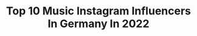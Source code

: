 ---
title: Top 10 Music Instagram Influencers In Germany In 2022
description: >-
  Find top music Instagram influencers in Germany in 2022. Most popular hashtags: #love #germany #fashion.
platform: Instagram
hits: 1770
text_top: See the most popular Instagram influencers on inBeat.
text_bottom: Our platform holds 1770 Instagram influencers like this in Germany for you to work with.
profiles:
  - username: "kristinashloma.official"
    fullname: >-
      × MUSIC ×
    bio: >-
      ღ Dsds - 2020 - Top 17 ♬ Singer & Musiclover
    location: "Germany"
    followers: 6293
    engagement: 753
    commentsToLikes: 0.066688
    id: ck8t313yk1hz90j78n434kt9i
    verified: false
    hashtags: "#girl, #cold, #germany, #russia"
  - username: "katharina_eisenblut_"
    fullname: >-
      Katharina Eisenblut Offiziell
    bio: >-
      ❀ Your Girl Next Door 🥰 ❀ Travel | Fashion | Music | 100% Me ❀ München ❀ ♡ @marvin.ventura.official
    location: "Germany"
    followers: 101156
    engagement: 741
    commentsToLikes: 0.070257
    id: ck15ru07r9p3j0i198sl1g2i2
    verified: false
    hashtags: "#longtimenosee"
  - username: "brianziff"
    fullname: >-
      Brian Ziff
    bio: >-
      Photographer, Musician, Degenerate. ✨
    location: "Germany"
    followers: 59645
    engagement: 956
    commentsToLikes: 0.042849
    id: ck0w3xvqzvu500i19f8a8km6m
    verified: false
    hashtags: "#dojacat, #thematrix, #playboy, #playmate"
  - username: "miss_high_voltage"
    fullname: >-
      ↯‡Katharina‡↯
    bio: >-
      ♥️“𝙱𝚎𝚏𝚘𝚛𝚎 𝙴𝚕𝚟𝚒𝚜 𝚝𝚑𝚎𝚛𝚎 𝚠𝚊𝚜 𝚗𝚘𝚝𝚑𝚒𝚗𝚐.” Music lover Healthy living Globetrotter 🎼 BFMV🙏🏻MM😻MIW🌹
    location: "Germany"
    followers: 20714
    engagement: 916
    commentsToLikes: 0.064631
    id: ck0w060sscjxl0i19kwsxm1gr
    verified: false
    hashtags: "#teamzverev"
  - username: "anike.official"
    fullname: >-
      ANIKE EKINA
    bio: >-
      MUSIC | MODEL | ACTRESS | LIFESTYLE ◾️ MY SHOP @anikedesigns ◾️ LOVE TO INFINITY @gurujoshproject ◾️ BOOKING management@anikeekina.com
    location: "Germany"
    followers: 900690
    engagement: 890
    commentsToLikes: 0.023072
    id: ck0w6k8it8yt70i19sczuwbo3
    verified: false
    hashtags: "#dialy, #djane, #ta, #producergirl"
  - username: "ahmadoriginal01"
    fullname: >-
      Ahmad
    bio: >-
      📍 | Nürnberg , Germany 📥 | Dm für Kooperation 👇🏼 ahmadoriginal010@gmail.com snap | ahmadoriginal01 Tiktok | ahmad_music_origi YT| Ahmad Original
    location: "Germany"
    followers: 44258
    engagement: 2664
    commentsToLikes: 0.037933
    id: ckf5nqeqpza180j23g49fytzr
    verified: false
    hashtags: "#babygirl, #nu, #frankfurt, #baby"
  - username: "mikeleon_"
    fullname: >-
      Mike Leon • Spotlight
    bio: >-
      19 making music & nickelodeon actor #spotlight 🎬 my brand @mileclo follow my YouTube channel ⤵️
    location: "Germany"
    followers: 121412
    engagement: 475
    commentsToLikes: 0.095641
    id: ck1373qky9me00i1911lnb93r
    verified: true
    hashtags: "#happy, #mallorca, #nickelodeon, #fall"
  - username: "murathanmuslu"
    fullname: >-
      Murathan Muslu
    bio: >-
      AQIL 🎵music @suakaanmusic 📽film @agenturkelterborn
    location: "Germany"
    followers: 42661
    engagement: 717
    commentsToLikes: 0.041104
    id: ck5hcl7xlincj0i114jy5de7r
    verified: true
    hashtags: "#thriller, #cinema, #germany, #2020"
  - username: "julia_magdalena_"
    fullname: >-
      Julia Magdalena
    bio: >-
      Living in Germany 🖤Fashion • Festivals • Fries 🖤🐷🌱 🖊Mail: Juliasw88@gmail.com ♟ @elfie_interiordesign 🎵 Art & Music 👩‍🏫
    location: "Germany"
    followers: 34973
    engagement: 455
    commentsToLikes: 0.103968
    id: ck55mkk8l465b0i11d0zag057
    verified: false
    hashtags: "#fashion, #pullover, #blogger, #ootd"
  - username: "danielahenselofficial"
    fullname: >-
      𝔻𝔸ℕ𝕀𝔼𝕃𝔸 ℍ𝔼ℕ𝕊𝔼𝕃
    bio: >-
      ○ Dj/Producer from Berlin △ Techno music everywhere ▼ Wave Of Void Mix 🎵👇🏼
    location: "Germany"
    followers: 9950
    engagement: 977
    commentsToLikes: 0.145117
    id: ckaoqqkjbjwmp0i78rh15ngbo
    verified: false
    hashtags: "#technomusic, #technolife, #technovibes, #technoproducer"
---